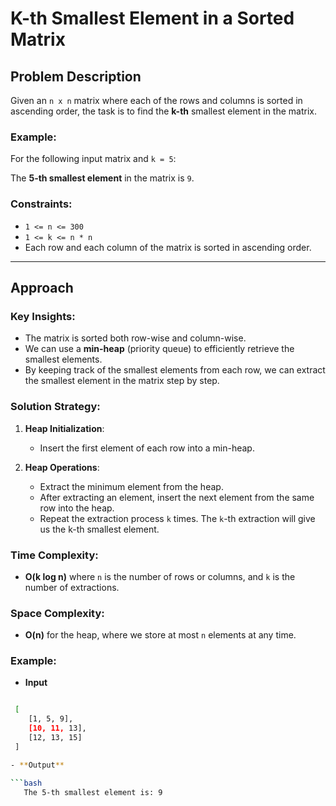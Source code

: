 # K-th Smallest Element in a Sorted Matrix

## Problem Description

Given an `n x n` matrix where each of the rows and columns is sorted in ascending order, the task is to find the **k-th** smallest element in the matrix.

### Example:

For the following input matrix and `k = 5`:

The **5-th smallest element** in the matrix is `9`.

### Constraints:

- `1 <= n <= 300`
- `1 <= k <= n * n`
- Each row and each column of the matrix is sorted in ascending order.

---

## Approach

### Key Insights:
- The matrix is sorted both row-wise and column-wise.
- We can use a **min-heap** (priority queue) to efficiently retrieve the smallest elements.
- By keeping track of the smallest elements from each row, we can extract the smallest element in the matrix step by step.

### Solution Strategy:
1. **Heap Initialization**:
   - Insert the first element of each row into a min-heap.

2. **Heap Operations**:
   - Extract the minimum element from the heap.
   - After extracting an element, insert the next element from the same row into the heap.
   - Repeat the extraction process `k` times. The `k`-th extraction will give us the k-th smallest element.

### Time Complexity:
- **O(k log n)** where `n` is the number of rows or columns, and `k` is the number of extractions.

### Space Complexity:
- **O(n)** for the heap, where we store at most `n` elements at any time.


### Example:

- **Input**

```bash

 [
    [1, 5, 9],
    [10, 11, 13],
    [12, 13, 15]
 ]

- **Output**

```bash
   The 5-th smallest element is: 9
